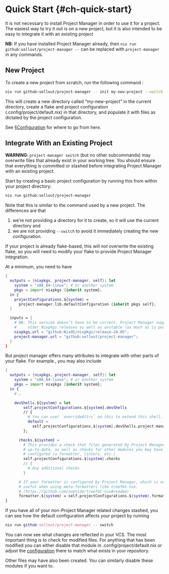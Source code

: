 # Quick Start {#ch-quick-start}

It is not necessary to install Project Manager in order to use it for a project. The easiest way to try it out is on a new project, but it is also intended to be easy to integrate it with an existing project

**NB**: If you have installed Project Manager already, then `nix run github:sellout/project-manager --` can be replaced with `project-manager` in any commands.

## New Project

To create a new project from scratch, run the following command :

```bash
nix run github:sellout/project-manager -- init my-new-project --switch
```

This will create a new directory called “my-new-project” in the current directory, create a flake and project configuration (.config/project/default.nix) in that directory, and populate it with files as dictated by the project configuration.

See [§Configuration](#sec-usage-configuration) for where to go from here.

## Integrate With an Existing Project

**WARNING**: `project-manager switch` (but no other subcommands) may overwrite files that already exist in your working tree. You should ensure that everything is committed or stashed before integrating Project Manager with an existing project.

Start by creating a basic project configuration by running this from within your project directory:

```bash
nix run github:sellout/project-manager
```

Note that this is similar to the command used by a new project. The differences are that
1. we’re not providing a directory for it to create, so it will use the current directory and
2. we are not providing `--switch` to avoid it immediately creating the new configuration.

If your project is already flake-based, this will _not_ overwrite the existing flake, so you will need to modify your flake to provide Project Manager integration.

At a minimum, you need to have

```nix
{
  outputs = {nixpkgs, project-manager, self}: let
    system = "x86_64-linux"; # or another system
    pkgs = import nixpkgs {inherit system};
  in {
    projectConfigurations.${system} =
      project-manager.lib.defaultConfiguration {inherit pkgs self};
  }

  inputs = {
    # NB: This version doesn’t have to be current, Project Manager supports many
    #     older Nixpkgs releases as well as unstable (as much as is possible).
    nixpkgs.url = "github:NixOS/nixpkgs/release-24.05";
    project-manager.url = "github:sellout/project-manager";
  }
}
```

But project manager offers many attributes to integrate with other parts of your flake. For example., you may also include

```nix
{
  outputs = {nixpkgs, project-manager, self}: let
    system = "x86_64-linux"; # or another system
    pkgs = import nixpkgs {inherit system};
  in {
    # …

    devShells.${system} = let
        self.projectConfigurations.${system}.devShells
        // {
          # You can user `overrideAttrs` on this to extend this shell.
          default =
            self.projectConfigurations.${system}.devShells.project-manager;
        };

      checks.${system} =
        # This provides a check that files generated by Project Manager are
        # up-to-date, as well as checks for other modules you may have
        # configured (a formatter, linters, etc.)
        self.projectConfigurations.${system}.checks
        // {
          # Any additional checks
        }

      # If your formatter is configured by Project Manager, which is especially
      # useful when using meta-formatters like treefmt-nix.
      # (https://github.com/numtide/treefmt-nix#readme)
      formatter.${system} = self.projectConfigurations.${system}.formatter;
}
```

If you have all of your non-Project Manager related changes stashed, you can see how the default configuration affects your project by running

```nix
nix run github:sellout/project-manager -- switch
```

You can now see what changes are reflected in your VCS. The most important thing is to check for modified files. For anything that has been modified you can either disable that module in .config/project/default.nix or adjust the [configuration](#ch-options) there to match what exists in your repository.

Other files may have also been created. You can similarly disable these modules if you want to.
